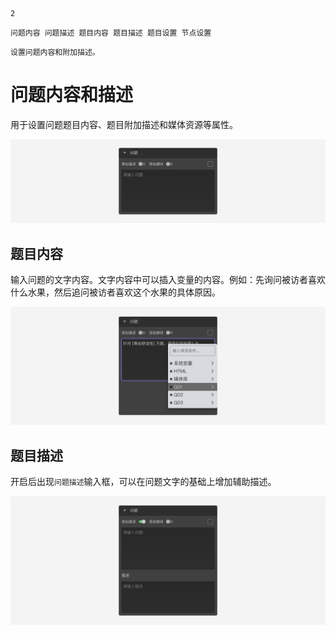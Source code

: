 ```index
2
```
```tag
问题内容 问题描述 题目内容 题目描述 题目设置 节点设置
```
```summary
设置问题内容和附加描述。
```
# 问题内容和描述

用于设置问题题目内容、题目附加描述和媒体资源等属性。

<img src='../assets/01questionSetting/02questionContentsAndDescription/normal.png'>

## 题目内容
输入问题的文字内容。文字内容中可以插入变量的内容。例如：先询问被访者喜欢什么水果，然后追问被访者喜欢这个水果的具体原因。

<img src='../assets/01questionSetting/02questionContentsAndDescription/variable.png'>

## 题目描述
开启后出现`问题描述`输入框，可以在问题文字的基础上增加辅助描述。

<img src='../assets/01questionSetting/02questionContentsAndDescription/description.png'>


